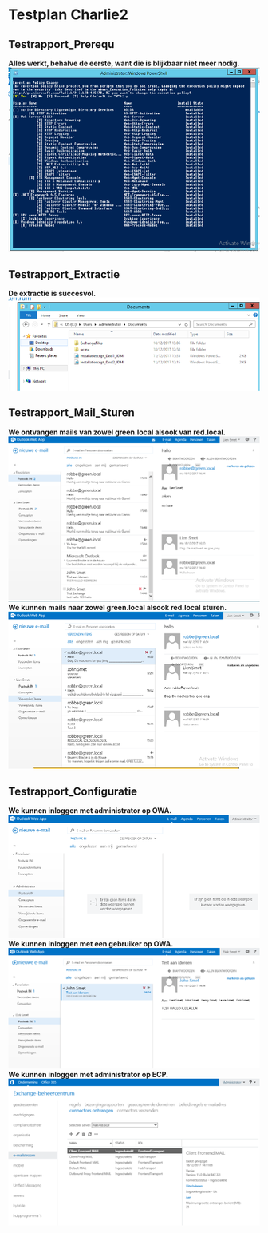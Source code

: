 # Testplan Charlie2
## Testrapport_Prerequ
**Alles werkt, behalve de eerste, want die is blijkbaar niet meer nodig.**
![Prerequ](Afbeeldingen_Testrapport/Prerequ_1.PNG)
## Testrapport_Extractie
**De extractie is succesvol.**
![Extractie](Afbeeldingen_Testrapport/Extractie.PNG)
## Testrapport_Mail_Sturen
**We ontvangen mails van zowel green.local alsook van red.local.**
![Ontvangen](Afbeeldingen_Testrapport/Mail_ontvangen.PNG)
**We kunnen mails naar zowel green.local alsook red.local sturen.**
![Sturen](Afbeeldingen_Testrapport/Mail_sturen.PNG)
## Testrapport_Configuratie
**We kunnen inloggen met administrator op OWA.**
![Admin](Afbeeldingen_Testrapport/Admin.PNG)
**We kunnen inloggen met een gebruiker op OWA.**
![Gebruiker](Afbeeldingen_Testrapport/Gebruiker.PNG)
**We kunnen inloggen met administrator op ECP.**
![Admin](Afbeeldingen_Testrapport/ECP.PNG)